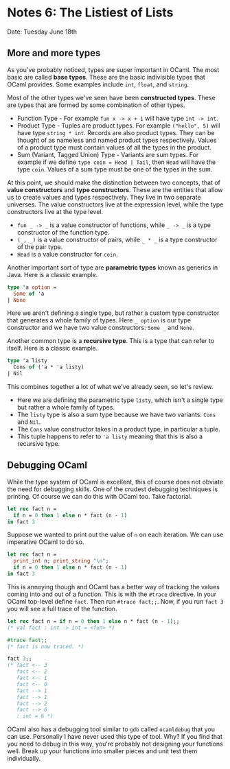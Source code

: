 # Notes 6: The Listiest of Lists
Date: Tuesday June 18th

<!--- ADMIN: You should have started with P2B. -->
<!--- ADMIN: There is an OCaml quiz next discussion. -->

<!--- TIME: 20 minutes -->

## More and more types

<!--- CUE: Put up columns on the board with the categories below (unlabeled).
      Ask for as many types as people can think of and put in the categories.
      Then try to get people to label them. -->

As you've probably noticed, types are super important in OCaml. The most
basic are called **base types**. These are the basic indivisible types that
OCaml provides. Some examples include `int`, `float`, and `string`.

Most of the other types we've seen have been **constructed types**. These are
types that are formed by some combination of other types.

* Function Type - For example `fun x -> x + 1` will have type `int -> int`.
* Product Type - Tuples are product types. For example `("hello", 5)` will have
  type `string * int`. Records are also product types. They can be thought
  of as nameless and named product types respectively. Values of a product type
  must contain values of all the types in the product.
* Sum (Variant, Tagged Union) Type - Variants are sum types. For example if we
  define `type coin = Head | Tail`, then `Head` will have the type `coin`. Values
  of a sum type must be one of the types in the sum.

At this point, we should make the distinction between two concepts, that
of **value constructors** and **type constructors**. These are the entities
that allow us to create values and types respectively. They live in two
separate universes. The value constructors live at the expression level,
while the type constructors live at the type level.

* `fun _ -> _` is a value constructor of functions, while `_ -> _` is a
  type constructor of the function type.
* `(_, _)` is a value constructor of pairs, while `_ * _` is a type
  constructor of the pair type.
* `Head` is a value constructor for `coin`.

Another important sort of type are **parametric types** known as generics in
Java. Here is a classic example.

```ocaml
type 'a option =
  Some of 'a
| None
```

Here we aren't defining a single type, but rather a custom type constructor
that generates a whole family of types. Here `_ option` is our type
constructor and we have two value constructors: `Some _` and `None`.

Another common type is a **recursive type**. This is a type that can refer to
itself. Here is a classic example.

```ocaml
type 'a listy
  Cons of ('a * 'a listy)
| Nil
```

This combines together a lot of what we've already seen, so let's review.

* Here we are defining the parametric type `listy`, which isn't a single type but
  rather a whole family of types. 
* The `listy` type is also a sum type because we have two variants: `Cons` and `Nil`.
* The `Cons` value constructor takes in a product type, in particular a tuple.
* This tuple happens to refer to `'a listy` meaning that this is also a recursive
  type.

## Debugging OCaml

While the type system of OCaml is excellent, this of course does not obviate the
need for debugging skills. One of the crudest debugging techniques is printing.
Of course we can do this with OCaml too. Take factorial.

```ocaml
let rec fact n =
  if n = 0 then 1 else n * fact (n - 1)
in fact 3
```

Suppose we wanted to print out the value of `n` on each iteration. We can use
imperative OCaml to do so.

```ocaml
let rec fact n =
  print_int n; print_string "\n";
  if n = 0 then 1 else n * fact (n - 1)
in fact 3
```

This is annoying though and OCaml has a better way of tracking the values coming
into and out of a function. This is with the `#trace` directive. In your OCaml
top-level define `fact`. Then run `#trace fact;;`. Now, if you run `fact 3` you
will see a full trace of the function.

```ocaml
let rec fact n = if n = 0 then 1 else n * fact (n - 1);;
(* val fact : int -> int = <fun> *)

#trace fact;;
(* fact is now traced. *)

fact 3;;
(* fact <-- 3
   fact <-- 2
   fact <-- 1
   fact <-- 0
   fact --> 1
   fact --> 1
   fact --> 2
   fact --> 6
   : int = 6 *)
```

OCaml also has a debugging tool similar to `gdb` called `ocamldebug` that you
can use. Personally I have never used this type of tool. Why? If you find that
you need to debug in this way, you're probably not designing your functions well.
Break up your functions into smaller pieces and unit test them individually.
